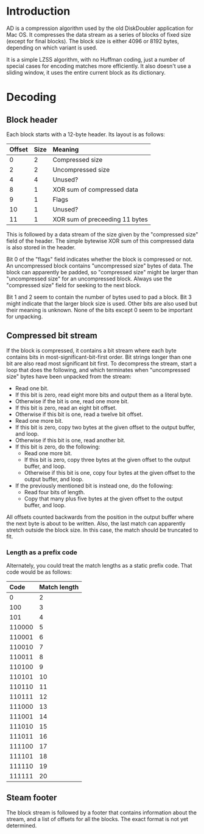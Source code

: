 # Introduction #

AD is a compression algorithm used by the old DiskDoubler application for Mac OS. It compresses the data stream as a series of blocks of fixed size (except for final blocks). The block size is either 4096 or 8192 bytes, depending on which variant is used.

It is a simple LZSS algorithm, with no Huffman coding, just a number of special cases for encoding matches more efficiently. It also doesn't use a sliding window, it uses the entire current block as its dictionary.

# Decoding #

## Block header ##

Each block starts with a 12-byte header. Its layout is as follows:

| **Offset** | **Size** | **Meaning** |
|:-----------|:---------|:------------|
| 0          | 2        | Compressed size |
| 2          | 2        | Uncompressed size |
| 4          | 4        | Unused?     |
| 8          | 1        | XOR sum of compressed data |
| 9          | 1        | Flags       |
| 10         | 1        | Unused?     |
| 11         | 1        | XOR sum of preceeding 11 bytes |

This is followed by a data stream of the size given by the "compressed size" field of the header. The simple bytewise XOR sum of this compressed data is also stored in the header.

Bit 0 of the "flags" field indicates whether the block is compressed or not. An uncompressed block contains "uncompressed size" bytes of data. The block can apparently be padded, so "compressed size" might be larger than "uncompressed size" for an uncompressed block. Always use the "compressed size" field for seeking to the next block.

Bit 1 and 2 seem to contain the number of bytes used to pad a block. Bit 3 might indicate that the larger block size is used. Other bits are also used but their meaning is unknown. None of the bits except 0 seem to be important for unpacking.

## Compressed bit stream ##

If the block is compressed, it contains a bit stream where each byte contains bits in most-significant-bit-first order. Bit strings longer than one bit are also read most significant bit first. To decompress the stream, start a loop that does the following, and which terminates when "uncompressed size" bytes have been unpacked from the stream:

  * Read one bit.
  * If this bit is zero, read eight more bits and output them as a literal byte.
  * Otherwise if the bit is one, read one more bit.
  * If this bit is zero, read an eight bit offset.
  * Otherwise if this bit is one, read a twelve bit offset.
  * Read one more bit.
  * If this bit is zero, copy two bytes at the given offset to the output buffer, and loop.
  * Otherwise if this bit is one,  read another bit.
  * If this bit is zero, do the following:
    * Read one more bit.
    * If this bit is zero, copy three bytes at the given offset to the output buffer, and loop.
    * Otherwise if this bit is one, copy four bytes at the given offset to the output buffer, and loop.
  * If the previously mentioned bit is instead one, do the following:
    * Read four bits of length.
    * Copy that many plus five bytes at the given offset to the output buffer, and loop.

All offsets counted backwards from the position in the output buffer where the next byte is about to be written. Also, the last match can apparently stretch outside the block size. In this case, the match should be truncated to fit.

### Length as a prefix code ###

Alternately, you could treat the match lengths as a static prefix code. That code would be as follows:

| **Code** | **Match length** |
|:---------|:-----------------|
| 0        | 2                |
| 100      | 3                |
| 101      | 4                |
| 110000   | 5                |
| 110001   | 6                |
| 110010   | 7                |
| 110011   | 8                |
| 110100   | 9                |
| 110101   | 10               |
| 110110   | 11               |
| 110111   | 12               |
| 111000   | 13               |
| 111001   | 14               |
| 111010   | 15               |
| 111011   | 16               |
| 111100   | 17               |
| 111101   | 18               |
| 111110   | 19               |
| 111111   | 20               |

## Steam footer ##

The block stream is followed by a footer that contains information about the stream, and a list of offsets for all the blocks. The exact format is not yet determined.